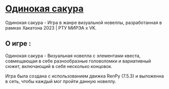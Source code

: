 # [Одинокая сакура](https://nenaideno.github.io/Sakura-novel/)
Одинокая сакура - Игра в жанре визуальной новеллы, разработанная в рамках Хакатона 2023 | РТУ МИРЭА х VK.


## О игре :
Одинокая сакура - Визуальная новелла с элементами квеста, совмещающая в себе разнообразные головоломки и вариативный сюжет, включающий в себя несколько концовок.

Игра была создана с использованием движка RenPy (7.5.3) и выложенна в сеть,
чтобы каждый мог пройти данную новеллу.


